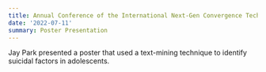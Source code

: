 ```yaml
---
title: Annual Conference of the International Next-Gen Convergence Technology Association
date: '2022-07-11'
summary: Poster Presentation
---
```


Jay Park presented a poster that used a text-mining technique to identify suicidal factors in adolescents.
    

